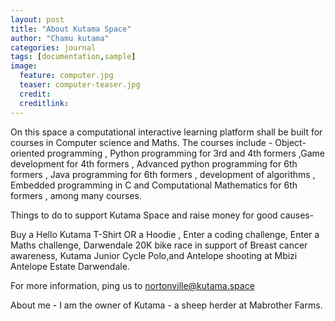 ```yaml
---
layout: post
title: "About Kutama Space"
author: "Chamu kutama"
categories: journal
tags: [documentation,sample]
image:
  feature: computer.jpg
  teaser: computer-teaser.jpg
  credit:
  creditlink:
---
```


On this space a computational interactive learning platform shall be built for courses in Computer science and Maths. The courses include - Object-oriented programming , Python programming for 3rd and 4th formers ,Game development for 4th formers , Advanced python programming for 6th formers , Java programming for 6th formers , development of algorithms , Embedded programming in C and Computational Mathematics for 6th formers , among many courses.

Things to do to support Kutama Space and raise money for good causes-

Buy a Hello Kutama T-Shirt OR a Hoodie , 
Enter a coding challenge,
Enter a Maths challenge,
Darwendale 20K bike race in support of Breast cancer awareness,
Kutama Junior Cycle Polo,and 
Antelope shooting at Mbizi Antelope Estate Darwendale.

For more information, ping us to nortonville@kutama.space

About me - I am the owner of Kutama - a sheep herder at Mabrother Farms.
